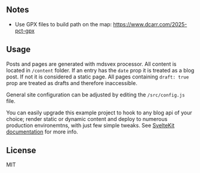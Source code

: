 ## Notes

-   Use GPX files to build path on the map: https://www.dcarr.com/2025-pct-gpx

## Usage

Posts and pages are generated with mdsvex processor. All content is located in `/content` folder. If an entry has the `date` prop it is treated as a blog post. If not it is considered a static page. All pages containing `draft: true` prop are treated as drafts and therefore inaccessible.

General site configuration can be adjusted by editing the `/src/config.js` file.

You can easily upgrade this example project to hook to any blog api of your choice; render static or dynamic content and deploy to numerous production environemtns, with just few simple tweaks. See [SvelteKit documentation](https://kit.svelte.dev/docs) for more info.

## License

MIT
